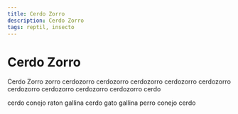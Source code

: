 ```yaml
---
title: Cerdo Zorro
description: Cerdo Zorro
tags: reptil, insecto
---
```


# Cerdo Zorro

Cerdo Zorro zorro cerdozorro cerdozorro cerdozorro cerdozorro cerdozorro cerdozorro cerdozorro cerdozorro cerdozorro cerdo

cerdo conejo raton gallina cerdo gato gallina perro conejo cerdo